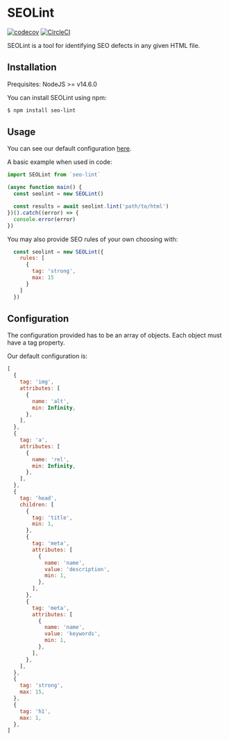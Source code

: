 # SEOLint
[![codecov](https://codecov.io/gh/ycewe/seo-lint/branch/master/graph/badge.svg?token=Z6OWHBIUC8)](https://codecov.io/gh/ycewe/seo-lint) [![CircleCI](https://circleci.com/gh/ycewe/seo-lint.svg?style=shield&circle-token=f551e1a62352d8121065cbb49fe41d4b5b696188)]()

SEOLint is a tool for identifying SEO defects in any given HTML file.

## Installation
Prequisites: NodeJS >= v14.6.0

You can install SEOLint using npm:
```bash
$ npm install seo-lint
```

## Usage
You can see our default configuration [here](https://github.com/lucduong/seo-linter/#configs).

A basic example when used in code:
```js
import SEOLint from `seo-lint`

(async function main() {
  const seolint = new SEOLint()

  const results = await seolint.lint('path/to/html')
})().catch((error) => {
  console.error(error)
})
```

You may also provide SEO rules of your own choosing with:
```js
  const seolint = new SEOLint({
    rules: [
      {
        tag: 'strong',
        max: 15
      }
    ]
  })
```

## Configuration
The configuration provided has to be an array of objects. Each object must have a tag property.

Our default configuration is:
```js
[
  {
    tag: 'img',
    attributes: [
      {
        name: 'alt',
        min: Infinity,
      },
    ],
  },
  {
    tag: 'a',
    attributes: [
      {
        name: 'rel',
        min: Infinity,
      },
    ],
  },
  {
    tag: 'head',
    children: [
      {
        tag: 'title',
        min: 1,
      },
      {
        tag: 'meta',
        attributes: [
          {
            name: 'name',
            value: 'description',
            min: 1,
          },
        ],
      },
      {
        tag: 'meta',
        attributes: [
          {
            name: 'name',
            value: 'keywords',
            min: 1,
          },
        ],
      },
    ],
  },
  {
    tag: 'strong',
    max: 15,
  },
  {
    tag: 'h1',
    max: 1,
  },
]
```



